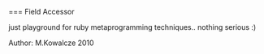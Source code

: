 === Field Accessor

just playground for ruby metaprogramming techniques.. nothing serious :)

Author: M.Kowalcze 2010
